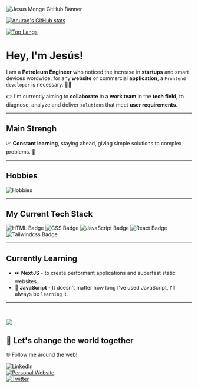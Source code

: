 ![Jesus Monge GitHub Banner](https://i.imgur.com/Fy7dPNA.jpg)

[![Anurag's GitHub stats](https://github-readme-stats.vercel.app/api?username=jesusmongedev&show_icons=true&theme=react)](https://github.com/jesusmongedev/github-readme-stats)

[![Top Langs](https://github-readme-stats.vercel.app/api/top-langs/?username=jesusmongedev&layout=compact)](https://github.com/jesusmongedev/github-readme-stats)

<!-- [![willianrod's wakatime stats](https://github-readme-stats.vercel.app/api/wakatime?username=jesusmongedev)](https://github.com/anuraghazra/github-readme-stats) -->


# Hey, I'm Jesús!

I am a **Petroleum Engineer** who noticed the increase in **startups** and smart devices wordwide, for any **website** or commercial **application**, a `Frontend developer` is necessary. 👨‍💻

👉 I'm currently aiming to **collaborate** in a **work team** in the **tech field**, to diagnose, analyze and deliver `solutions` that meet **user requirements**. 
___

## Main Strengh

📈 **Constant learning**, staying ahead, giving simple solutions to complex problems. 🦾
___

## Hobbies
![Hobbies](https://i.imgur.com/1vCKurS.jpg?1)

___

## My Current Tech Stack
![HTML Badge](https://img.shields.io/badge/HTML5-E34F26?style=for-the-badge&logo=html5&logoColor=white)
![CSS Badge](https://img.shields.io/badge/CSS3-1572B6?style=for-the-badge&logo=css3&logoColor=white)
![JavaScript Badge](https://img.shields.io/badge/JavaScript-F7DF1E?style=for-the-badge&logo=javascript&logoColor=black)
![React Badge](https://img.shields.io/badge/React-20232A?style=for-the-badge&logo=react&logoColor=61DAFB)
![Tailwindcss Badge](https://img.shields.io/badge/Tailwind_CSS-38B2AC?style=for-the-badge&logo=tailwind-css&logoColor=white)

___

## Currently Learning

- ⏭️ **NextJS** - to create performant applications and superfast static websites.
- 🦾 **JavaScript** - It doesn't matter how long I've used JavaScript, I'll always be `learning` it. 
___

<br />

![](https://img.shields.io/badge/Ask%20me-anything-1abc9c.svg
)
## 🤗 Let's change the world together
🌐 Follow me around the web!

<a href="https://www.linkedin.com/in/jesus-monge-loor/?locale=en_US">
    <img
        src="https://img.shields.io/badge/LinkedIn-0077B5?style=for-the-badge&logo=linkedin&logoColor=white"
        alt="LinkedIn"
    >
</a>
<br/>
<a href="https://jmongedev.netlify.app/">
    <img
        src="https://img.shields.io/badge/website-000000?style=for-the-badge&logo=About.me&logoColor=white"
        alt="Personal Website"
    >
</a>
<br/>
<a href="https://twitter.com/jmongedev">
    <img
        src="https://img.shields.io/badge/Twitter-1DA1F2?style=for-the-badge&logo=twitter&logoColor=white"
        alt="Twitter"
    >
</a>
